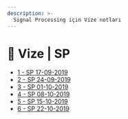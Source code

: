```yaml
---
description: >-
  Signal Processing için Vize notları
---
```


# 📅 Vize \| SP

<!--YPackage.YGitbookIntegration-tarafından-otomatik-oluşturulmuştur-->

- [1 - SP 17-09-2019](1%20-%20SP%2017-09-2019.pdf)
- [2 - SP 24-09-2019](2%20-%20SP%2024-09-2019.pdf)
- [3 - SP 01-10-2019](3%20-%20SP%2001-10-2019.pdf)
- [4 - SP 08-10-2019](4%20-%20SP%2008-10-2019.pdf)
- [5 - SP 15-10-2019](5%20-%20SP%2015-10-2019.pdf)
- [6 - SP 22-10-2019](6%20-%20SP%2022-10-2019.pdf)

<!--YPackage.YGitbookIntegration-tarafından-otomatik-oluşturulmuştur-->
